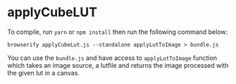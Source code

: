 # applyCubeLUT

To compile, run `yarn` or `npm install` then run the following command below:

```
browserify applyCubeLut.js --standalone applyLutToImage > bundle.js
```

You can use the `bundle.js` and have access to `applyLutToImage` function which takes an image source, a lutfile and returns the image processed with the given lut in a canvas.